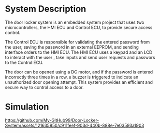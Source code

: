 # System Description 
The door locker system is an embedded system project that uses two microcontrollers, the HMI ECU and Control ECU, to provide secure access control. 

The Control ECU is responsible for validating the entered password from the user, saving the password in an external EEPROM, and sending interface orders to the HMI ECU. The HMI ECU uses a keypad and an LCD to interact with the user , take inputs and send user requests and passwors to the Control ECU. 

The door can be opened using a DC motor, and if the password is entered incorrectly three times in a row, a buzzer is triggered to indicate an unauthorized door opening attempt. This system provides an efficient and secure way to control access to a door.

# Simulation
https://github.com/My-GitHub99/Door-Locker-System/assets/121635850/c911feef-903d-440b-888e-7e03593a1903
